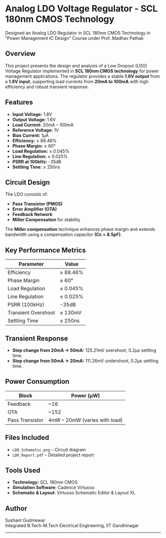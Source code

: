 # **Analog LDO Voltage Regulator - SCL 180nm CMOS Technology**
Designed an Analog LDO Regulator in SCL 180nm CMOS Technology in "Power Management IC Design" Course under Prof. Madhav Pathak


## **Overview**
This project presents the design and analysis of a Low Dropout (LDO) Voltage Regulator implemented in **SCL 180nm CMOS technology** for power management applications. The regulator provides a stable **1.6V output** from a **1.8V input**, supporting load currents from **20mA to 100mA** with high efficiency and robust transient response.

## **Features**
- **Input Voltage:** 1.8V  
- **Output Voltage:** 1.6V  
- **Load Current:** 20mA – 100mA  
- **Reference Voltage:** 1V  
- **Bias Current:** 1µA  
- **Efficiency:** ≥ 88.46%  
- **Phase Margin:** ≥ 60°  
- **Load Regulation:** ≤ 0.045%  
- **Line Regulation:** ≤ 0.025%  
- **PSRR at 100kHz:** -35dB  
- **Settling Time:** ≤ 250ns  

## **Circuit Design**
The LDO consists of:
- **Pass Transistor (PMOS)**
- **Error Amplifier (OTA)**
- **Feedback Network**
- **Miller Compensation** for stability  

The **Miller compensation** technique enhances phase margin and extends bandwidth using a compensation capacitor **(Cc = 8.5pF)**.

## **Key Performance Metrics**
| Parameter | Value |
|-----------|-------|
| Efficiency | ≥ 88.46% |
| Phase Margin | ≥ 60° |
| Load Regulation | ≤ 0.045% |
| Line Regulation | ≤ 0.025% |
| PSRR (100kHz) | -35dB |
| Transient Overshoot | ≤ 130mV |
| Settling Time | ≤ 250ns |

## **Transient Response**
- **Step change from 20mA → 50mA:** 125.21mV overshoot, 0.2µs settling time.  
- **Step change from 50mA → 20mA:** 111.26mV undershoot, 0.2µs settling time.  

## **Power Consumption**
| Block | Power (µW) |
|-------|-----------|
| Feedback | ~16 |
| OTA | ~152 |
| Pass Transistor | 4mW – 20mW (varies with load) |

## **Files Included**
- `LDO_Schematic.png` – Circuit diagram   
- `LDO_Report.pdf` – Detailed project report  

## **Tools Used**
- **Technology:** SCL 180nm CMOS  
- **Simulation Software:** Cadence Virtuoso  
- **Schematic & Layout:** Virtuoso Schematic Editor & Layout XL  

## **Author**
Sushant Gudmewar  
Integrated B.Tech-M.Tech 
Electrical Engineering, IIT Gandhinagar  

---

